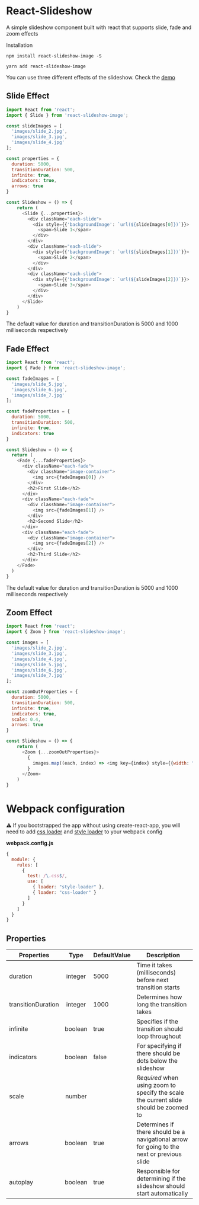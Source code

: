 # React-Slideshow

A simple slideshow component built with react that supports slide, fade and zoom effects

Installation
```
npm install react-slideshow-image -S
```

```
yarn add react-slideshow-image
```

You can use three different effects of the slideshow. Check the [demo](https://react-slideshow.herokuapp.com)

## Slide Effect
```js
import React from 'react';
import { Slide } from 'react-slideshow-image';

const slideImages = [
  'images/slide_2.jpg',
  'images/slide_3.jpg',
  'images/slide_4.jpg'
];

const properties = {
  duration: 5000,
  transitionDuration: 500,
  infinite: true,
  indicators: true,
  arrows: true
}

const Slideshow = () => {
    return (
      <Slide {...properties}>
        <div className="each-slide">
          <div style={{'backgroundImage': `url(${slideImages[0]})`}}>
            <span>Slide 1</span>
          </div>
        </div>
        <div className="each-slide">
          <div style={{'backgroundImage': `url(${slideImages[1]})`}}>
            <span>Slide 2</span>
          </div>
        </div>
        <div className="each-slide">
          <div style={{'backgroundImage': `url(${slideImages[2]})`}}>
            <span>Slide 3</span>
          </div>
        </div>
      </Slide>
    )
}
```
The default value for duration and transitionDuration is 5000 and 1000 milliseconds respectively

## Fade Effect
```js
import React from 'react';
import { Fade } from 'react-slideshow-image';

const fadeImages = [
  'images/slide_5.jpg',
  'images/slide_6.jpg',
  'images/slide_7.jpg'
];

const fadeProperties = {
  duration: 5000,
  transitionDuration: 500,
  infinite: true,
  indicators: true
}

const Slideshow = () => {
  return (
    <Fade {...fadeProperties}>
      <div className="each-fade">
        <div className="image-container">
          <img src={fadeImages[0]} />
        </div>
        <h2>First Slide</h2>
      </div>
      <div className="each-fade">
        <div className="image-container">
          <img src={fadeImages[1]} />
        </div>
        <h2>Second Slide</h2>
      </div>
      <div className="each-fade">
        <div className="image-container">
          <img src={fadeImages[2]} />
        </div>
        <h2>Third Slide</h2>
      </div>
    </Fade>
  )
}
```
The default value for duration and transitionDuration is 5000 and 1000 milliseconds respectively

## Zoom Effect
```js
import React from 'react';
import { Zoom } from 'react-slideshow-image';

const images = [
  'images/slide_2.jpg',
  'images/slide_3.jpg',
  'images/slide_4.jpg',
  'images/slide_5.jpg',
  'images/slide_6.jpg',
  'images/slide_7.jpg'
];

const zoomOutProperties = {
  duration: 5000,
  transitionDuration: 500,
  infinite: true,
  indicators: true,
  scale: 0.4,
  arrows: true
}

const Slideshow = () => {
    return (
      <Zoom {...zoomOutProperties}>
        {
          images.map((each, index) => <img key={index} style={{width: "100%"}} src={each} />)
        }
      </Zoom>
    )
}
```

# Webpack configuration
⚠️  If you bootstrapped the app without using create-react-app, you will need to add [css loader](https://github.com/webpack-contrib/css-loader) and [style loader](https://github.com/webpack-contrib/style-loader) to your webpack config

**webpack.config.js**
```js
{
  module: {
    rules: [
      {
        test: /\.css$/,
        use: [
          { loader: "style-loader" },
          { loader: "css-loader" }
        ]
      }
    ]
  }
}
```

## Properties
| Properties          | Type        | DefaultValue  | Description                                                                                |
| ------------------- |:-----------:| ------------- | ------------------------------------------------------------------------------------------ |
| duration            | integer     | 5000          | Time it takes (milliseconds) before next transition starts                                 |
| transitionDuration  | integer     | 1000          | Determines how long the transition takes                                                   |
| infinite            | boolean     | true          | Specifies if the transition should loop throughout                                         |
| indicators          | boolean     | false         | For specifying if there should be dots below the slideshow                                 |
| scale               | number      |               | *Required* when using zoom to specify the scale the current slide should be zoomed to      |
| arrows              | boolean     | true          | Determines if there should be a navigational arrow for going to the next or previous slide |
| autoplay            | boolean     | true          | Responsible for determining if the slideshow should start automatically                    |